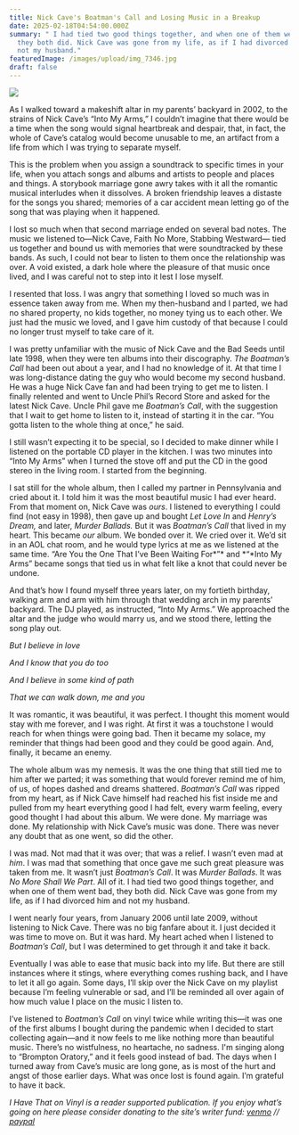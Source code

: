 ```yaml
---
title: Nick Cave's Boatman's Call and Losing Music in a Breakup
date: 2025-02-18T04:54:00.000Z
summary: " I had tied two good things together, and when one of them went bad,
  they both did. Nick Cave was gone from my life, as if I had divorced him and
  not my husband."
featuredImage: /images/upload/img_7346.jpg
draft: false
---
```

![](/images/upload/img_7346.jpg)

As I walked toward a makeshift altar in my parents’ backyard in 2002, to the strains of Nick Cave’s “Into My Arms,” I couldn’t imagine that there would be a time when the song would signal heartbreak and despair, that, in fact, the whole of Cave’s catalog would become unusable to me, an artifact from a life from which I was trying to separate myself.

This is the problem when you assign a soundtrack to specific times in your life, when you attach songs and albums and artists to people and places and things. A storybook marriage gone awry takes with it all the romantic musical interludes when it dissolves. A broken friendship leaves a distaste for the songs you shared; memories of a car accident mean letting go of the song that was playing when it happened.

I lost so much when that second marriage ended on several bad notes. The music we listened to—Nick Cave, Faith No More, Stabbing Westward— tied us together and bound us with memories that were soundtracked by these bands. As such, I could not bear to listen to them once the relationship was over. A void existed, a dark hole where the pleasure of that music once lived, and I was careful not to step into it lest I lose myself.

I resented that loss. I was angry that something I loved so much was in essence taken away from me. When my then-husband and I parted, we had no shared property, no kids together, no money tying us to each other. We just had the music we loved, and I gave him custody of that because I could no longer trust myself to take care of it.

I was pretty unfamiliar with the music of Nick Cave and the Bad Seeds until late 1998, when they were ten albums into their discography. *The Boatman’s Call* had been out about a year, and I had no knowledge of it. At that time I was long-distance dating the guy who would become my second husband. He was a huge Nick Cave fan and had been trying to get me to listen. I finally relented and went to Uncle Phil’s Record Store and asked for the latest Nick Cave. Uncle Phil gave me *Boatman’s Call*, with the suggestion that I wait to get home to listen to it, instead of starting it in the car. “You gotta listen to the whole thing at once,” he said.

I still wasn’t expecting it to be special, so I decided to make dinner while I listened on the portable CD player in the kitchen. I was two minutes into “Into My Arms” when I turned the stove off and put the CD in the good stereo in the living room. I started from the beginning.

I sat still for the whole album, then I called my partner in Pennsylvania and cried about it. I told him it was the most beautiful music I had ever heard. From that moment on, Nick Cave was *ours*. I listened to everything I could find (not easy in 1998), then gave up and bought *Let Love In* and *Henry’s Dream,* and later, *Murder Ballads.* But it was *Boatman’s Call* that lived in my heart. This became *our* album. We bonded over it. We cried over it. We’d sit in an AOL chat room, and he would type lyrics at me as we listened at the same time. “Are You the One That I’ve Been Waiting For*”* and *“*Into My Arms” became songs that tied us in what felt like a knot that could never be undone.

And that’s how I found myself three years later, on my fortieth birthday, walking arm and arm with him through that wedding arch in my parents’ backyard. The DJ played, as instructed, “Into My Arms.” We approached the altar and the judge who would marry us, and we stood there, letting the song play out.

*But I believe in love*

*And I know that you do too*

*And I believe in some kind of path*

*That we can walk down, me and you*

It was romantic, it was beautiful, it was perfect. I thought this moment would stay with me forever, and I was right. At first it was a touchstone I would reach for when things were going bad. Then it became my solace, my reminder that things had been good and they could be good again. And, finally, it became an enemy.

The whole album was my nemesis. It was the one thing that still tied me to him after we parted; it was something that would forever remind me of him, of us, of hopes dashed and dreams shattered. *Boatman’s Call* was ripped from my heart, as if Nick Cave himself had reached his fist inside me and pulled from my heart everything good I had felt, every warm feeling, every good thought I had about this album. We were done. My marriage was done. My relationship with Nick Cave’s music was done. There was never any doubt that as one went, so did the other.

I was mad. Not mad that it was over; that was a relief. I wasn’t even mad at *him*. I was mad that something that once gave me such great pleasure was taken from me. It wasn’t just *Boatman’s Call*. It was *Murder Ballads*. It was *No More Shall We Part*. All of it. I had tied two good things together, and when one of them went bad, they both did. Nick Cave was gone from my life, as if I had divorced him and not my husband.

I went nearly four years, from January 2006 until late 2009, without listening to Nick Cave. There was no big fanfare about it. I just decided it was time to move on. But it was hard. My heart ached when I listened to *Boatman’s Call*, but I was determined to get through it and take it back.

Eventually I was able to ease that music back into my life. But there are still instances where it stings, where everything comes rushing back, and I have to let it all go again. Some days, I’ll skip over the Nick Cave on my playlist because I’m feeling vulnerable or sad, and I’ll be reminded all over again of how much value I place on the music I listen to.

I’ve listened to *Boatman’s Call* on vinyl twice while writing this—it was one of the first albums I bought during the pandemic when I decided to start collecting again—and it now feels to me like nothing more than beautiful music. There’s no wistfulness, no heartache, no sadness. I'm singing along to “Brompton Oratory,” and it feels good instead of bad. The days when I turned away from Cave’s music are long gone, as is most of the hurt and angst of those earlier days. What was once lost is found again. I’m grateful to have it back.

*I Have That on Vinyl is a reader supported publication. If you enjoy what’s going on here please consider donating to the site’s writer fund: [venmo](https://account.venmo.com/u/Michele-Catalano2659) // [paypal](https://www.paypal.com/paypalme/goingitaloneny?country.x=US&locale.x=en_US)*
